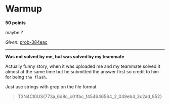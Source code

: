 # Warmup

**50 points**

maybe ?

_Given:_ [prob-384eac](https://github.com/LeonGurin/T3N4CI0US-Escape-2022/blob/main/Warmup/prob)

___

**Was not solved by me, but was solved by my teammate**

Actually funny story, when it was uploaded me and my teammate solved it almost at the same time but he submitted the answer first so credit to him for being `the flash`.

Just use strings with grep on the file format

>T3N4CI0US{773a_6d8c_c01fbc_f454646564_2_049eb4_3c2ad_852}